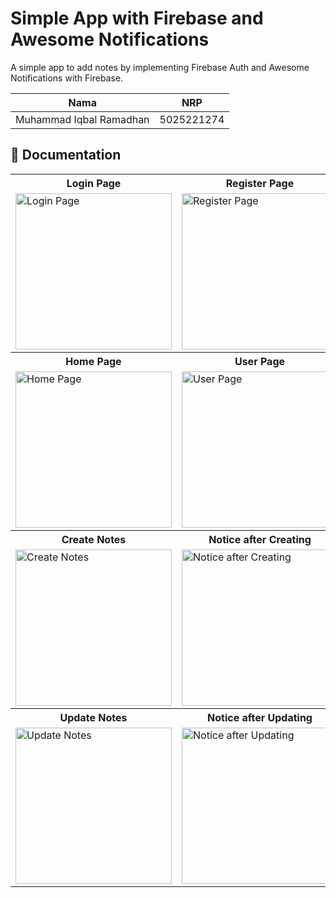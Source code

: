 # Simple App with Firebase and Awesome Notifications

A simple app to add notes by implementing Firebase Auth and Awesome Notifications with Firebase.

<div align="center">
  
| Nama                    | NRP        |  
|-------------------------|------------|
| Muhammad Iqbal Ramadhan | 5025221274 |

</div>

## 📱 Documentation
<table align="center">
  <tr align="center">
    <th>Login Page</th>
    <th>Register Page</th>
  </tr>
  <tr>
    <td><img src="https://github.com/user-attachments/assets/3ff40dee-a357-4ba6-ba83-b48b64fa94a6" alt="Login Page" width="250"></td>
    <td><img src="https://github.com/user-attachments/assets/7bf344cc-8d58-4291-8ec5-780ed779d55b" alt="Register Page" width="250"></td>
  </tr>
  <tr align="center">
    <th>Home Page</th>
    <th>User Page</th>
  </tr>
  <tr>
    <td><img src="https://github.com/user-attachments/assets/076a78ee-bf2f-4635-8c03-6056bd63acb2" alt="Home Page" width="250"></td>
    <td><img src="https://github.com/user-attachments/assets/9fa333e2-1213-439d-acd4-f3c3a363db09" alt="User Page" width="250"></td>
  </tr>
  <tr align="center">
    <th>Create Notes</th>
    <th>Notice after Creating</th>
  </tr>
  <tr>
    <td><img src="https://github.com/user-attachments/assets/a4a81d2e-0650-4af2-ba55-a9732bc086d8" alt="Create Notes" width="250"></td>
    <td><img src="https://github.com/user-attachments/assets/c3da5464-c7f0-41df-9635-5a8f0436980b" alt="Notice after Creating" width="250"></td>
  </tr>
  <tr align="center">
    <th>Update Notes</th>
    <th>Notice after Updating</th>
  </tr>
  <tr>
    <td><img src="https://github.com/user-attachments/assets/b6250245-576d-41e5-8e82-a691c2d7057c" alt="Update Notes" width="250"></td>
    <td><img src="https://github.com/user-attachments/assets/bf04edfe-4b9f-4222-942a-b7d0de4e5de6" alt="Notice after Updating" width="250"></td>
  </tr>
</table>

